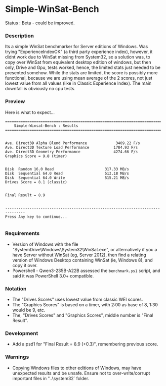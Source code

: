 # Simple-WinSat-Bench
Status : Beta - could be improved.

### Description
Its a simple WinSat benchmarker for Server editions of Windows. Was trying "ExperienceIndexOK" (a third party experience index), however, it didnt work due to WinSat missing from System32, so a solution was, to copy over WinSat from equivalent desktop edition of windows, but then only, Drive and Gpu, tests worked, hence, the limited stats just needed to be presented somehow. While the stats are limited, the score is possibly more functional, because we are using mean average of the 2 scores, not just lowest value from all values (like in Classic Experience Index). The main downfall is obviously no cpu tests.

### Preview
Here is what to expect...
```
===============================================================================
    Simple-Winsat-Bench : Results
===============================================================================


Ave. Direct3D Alpha Blend Performance             3409.22 F/s
Ave. Direct3D Texture Load Performance           1784.93 F/s
Ave. Direct3D Geometry Performance               4274.66 F/s
Graphics Score = 9.8 (timer)


Disk  Random 16.0 Read                       317.33 MB/s
Disk  Sequential 64.0 Read                   513.18 MB/s
Disk  Sequential 64.0 Write                  515.21 MB/s
Drives Score = 8.1 (classic)


Final Result = 8.9


-------------------------------------------------------------------------------
Press Any key to continue...


```

### Requirements
- Version of Windows with the file "SystemDrive\Windows\System32\WinSat.exe", or alternatively if you a have Server without WinSat (eg, Server 2012), then find a relating version of Windows Desktop containing WinSat (ie, Windows 8), and copy it over.
- Powershell - Qwen3-235B-A22B assessed the `benchmark.ps1` script, and said it was PowerShell 3.0+ compatible.  

### Notation
- The "Drives Scores" uses lowest value from classic WEI scores.
- The "Graphics Scores" is based on a timer, with 2:00 as base of 8, 1:30 would be 9, etc.
- The, "Drives Scores" and "Graphics Scores", middle number is "Final Result".

### Development
- Add a psd1 for "Final Result = 8.9 (+0.3)", remembering previous score. 

### Warnings
- Copying Windows files to other editions of Windows, may have unexpected results and be unsafe. Ensure not to over-write/corrupt important files in "..\system32` folder.

